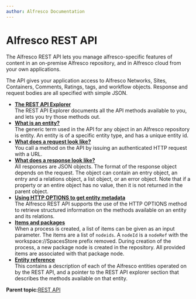 ```yaml
---
author: Alfresco Documentation
---
```


# Alfresco REST API

The Alfresco REST API lets you manage alfresco-specific features of content in an on-premise Alfresco repository, and in Alfresco cloud from your own applications.

The API gives your application access to Alfresco Networks, Sites, Containers, Comments, Ratings, tags, and workflow objects. Response and request bodies are all specified with simple JSON.

-   **[The REST API Explorer](../../../pra/1/concepts/pra-rest-api-explorer.md)**  
The REST API Explorer documents all the API methods available to you, and lets you try those methods out.
-   **[What is an entity?](../../../pra/1/concepts/pra-entities.md)**  
The generic term used in the API for any object in an Alfresco repository is entity. An entity is of a specific entity type, and has a unique entity id.
-   **[What does a request look like?](../../../pra/1/concepts/pra-request.md)**  
You call a method on the API by issuing an authenticated HTTP request with a URL.
-   **[What does a response look like?](../../../pra/1/concepts/pra-response.md)**  
All responses are JSON objects. The format of the response object depends on the request. The object can contain an entry object, an entry and a relations object, a list object, or an error object. Note that if a property or an entire object has no value, then it is not returned in the parent object.
-   **[Using HTTP OPTIONS to get entity metadata](../../../pra/1/concepts/pra-options.md)**  
The Alfresco REST API supports the use of the HTTP OPTIONS method to retrieve structured information on the methods available on an entity and its relations.
-   **[Items and packages](../../../pra/1/concepts/act-items-and-packages.md)**  
 When a process is created, a list of items can be given as an input parameter. The items are a list of `nodeids`. A `nodeId` is a `nodeRef` with the workspace://SpacesStore prefix removed. During creation of the process, a new package node is created in the repository. All provided items are associated with that package node.
-   **[Entity reference](../../../pra/1/concepts/pra-resources.md)**  
This contains a description of each of the Alfresco entities operated on by the REST API, and a pointer to the REST API explorer section that describes the methods available on that entity.

**Parent topic:**[REST API](../../../pra/1/topics/pra-welcome.md)

